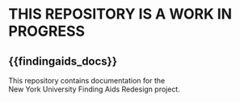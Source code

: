 # THIS REPOSITORY IS A WORK IN PROGRESS

## {{findingaids_docs}}
This repository contains documentation for the   
New York University Finding Aids Redesign project.

